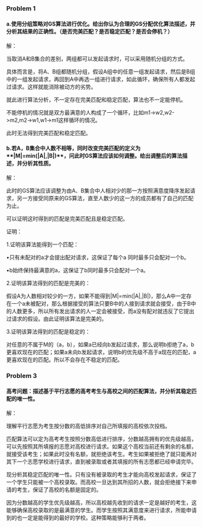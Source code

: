 ### Problem 1

#### a.使用分组策略对GS算法进行优化。给出你认为合理的GS分配优化算法描述，并分析其结果的正确性。（是否完美匹配？是否稳定匹配？是否会停机？）

解：

当取消A和B集合的差别，两组都可以发起请求时，可以采用随机分组的方式。

具体而言是，将A、B组都随机分组，假设A组中的任意一组发起请求，然后是B组中的一组发起请求，再回到A中再选一组进行请求，如此循环，确保所有人都发起过请求。这样就能消除被动方的劣势。

就此进行算法分析，不一定存在完美匹配和稳定匹配，算法也不一定能停机。

不能停机的情况就是双方最满意的人构成了一个循环，比如m1->w2,w2->m2,m2->w1,w1->m1这样循环的情况。

此时无法得到完美匹配和稳定匹配。

#### b.若A，B集合中人数不相等，同时改变完美匹配的定义为**|M|=min(|A|,|B|)**，问此时GS算法应该如何调整。给出调整后的算法描述，并分析其性质。

解：

此时的GS算法应该调整为由A、B集合中人相对少的那一方按照满意度降序发起请求，另一方接受同原来的GS算法，直至人数少的这一方的成员都有了自己的匹配为止。

可以证明这时得到的匹配是完美匹配且是稳定匹配。

证明：

1.证明该算法能得到一个匹配：

•只有未配对的a才会提出配对请求，这保证了每个a 同时最多只会配对一个b。

•b始终保持最满意的a，这保证了b同时最多只会配对一个a。

2.证明该算法得到的匹配是完美的：

假设A为人数相对较少的一方，如果不能得到|M|=min(|A|,|B|)，那么A中一定存在一个a未被配对，那么根据接受的算法只要B中的人接到请求就会接受，由于B中的人数更多，所以所有发出请求的人一定会被接受，而a没有配对就违反了它提出过请求的假设。由此证明该算法是完美的。

3.证明该算法得到的匹配是稳定的：

对任意的不属于M的（a，b），如果a已经向b发起过请求，那么说明b拒绝了a，b更喜欢现在的匹配；如果a未向b发起请求，说明b的优先级不高于a现在的匹配，a更喜欢现在的匹配。所以不会存在不稳定的匹配。

### Problem 3

#### 高考问题：描述基于平行志愿的高考考生与高校之间的匹配算法，并分析其稳定匹配的唯一性。

解：

理解平行志愿为考生按分数的高低排序对自己所填报的高校依次投档。

匹配算法可以定为高考考生按照分数高低进行排序，分数越高拥有的优先级越高，可以先按照其所填报的志愿对高校进行请求。如果这个高校当前还有剩余的名额，就接受该考生；如果此时没有名额，就拒绝该考生。考生如果被拒绝了就只能再对其下一个志愿学校进行请求，直到被录取或者其填报的所有志愿都已经申请完毕。

现分析其稳定匹配的唯一性。只有没有被录取的考生才能向高校发起请求，保证了一个学生只能被一个高校录取。而高校一旦达到其所招的人数，就会拒绝接下来申请的考生，保证了高校的名额是固定的。

因为分数越高的学生优先级越高，所以高校越先收到的请求一定是越好的考生，这能够确保高校录取的是最满意的学生。而学生按照其满意度来进行请求，所能申请到的也一定是能得到的最好的学校。这种策略能够利于两者。

